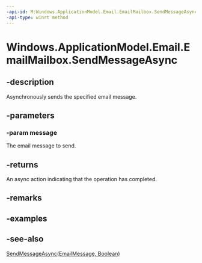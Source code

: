 ```yaml
---
-api-id: M:Windows.ApplicationModel.Email.EmailMailbox.SendMessageAsync(Windows.ApplicationModel.Email.EmailMessage)
-api-type: winrt method
---
```


<!-- Method syntax
public Windows.Foundation.IAsyncAction SendMessageAsync(Windows.ApplicationModel.Email.EmailMessage message)
-->

# Windows.ApplicationModel.Email.EmailMailbox.SendMessageAsync

## -description
Asynchronously sends the specified email message.

## -parameters
### -param message
The email message to send.

## -returns
An async action indicating that the operation has completed.

## -remarks

## -examples

## -see-also
[SendMessageAsync(EmailMessage, Boolean)](emailmailbox_sendmessageasync_983266815.md)